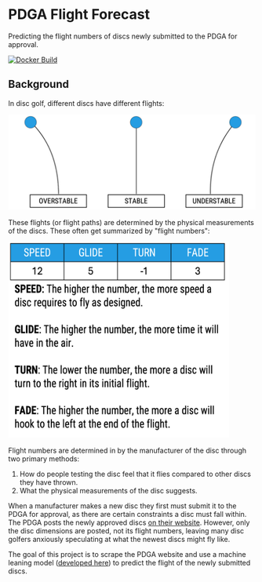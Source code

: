 # PDGA Flight Forecast

Predicting the flight numbers of discs newly submitted to the PDGA for approval.

[![Docker Build](https://github.com/straslerj/pdga-flight-forecast/actions/workflows/build-docker-containers.yml/badge.svg)](https://github.com/straslerj/pdga-flight-forecast/actions/workflows/build-docker-containers.yml)

## Background

In disc golf, different discs have different flights:

![alt text](assets/stability.png)

These flights (or flight paths) are determined by the physical measurements of the discs. These often get summarized by "flight numbers":

<img src="assets/flight-numbers.png" alt="alt text" width="450" height="400">



Flight numbers are determined in by the manufacturer of the disc through two primary methods: 

1. How do people testing the disc feel that it flies compared to other discs they have thrown.
2. What the physical measurements of the disc suggests.

When a manufacturer makes a new disc they first must submit it to the PDGA for approval, as there are certain constraints a disc must fall within. The PDGA posts the newly approved discs [on their website](https://www.pdga.com/technical-standards/equipment-certification/discs). However, only the disc dimensions are posted, not its flight numbers, leaving many disc golfers anxiously speculating at what the newest discs might fly like.

The goal of this project is to scrape the PDGA website and use a machine leaning model ([developed here](https://github.com/straslerj/disc-golf-flight-numbers)) to predict the flight of the newly submitted discs.